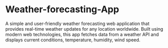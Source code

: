 # Weather-forecasting-App
A simple and user-friendly weather forecasting web application that provides real-time weather updates for any location worldwide. Built using modern web technologies, this app fetches data from a weather API and displays current conditions, temperature, humidity, wind speed.
